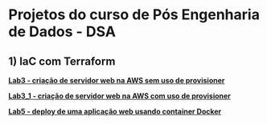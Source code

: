 # Projetos do curso de Pós Engenharia de Dados - DSA

## 1) IaC com Terraform
**[Lab3 - criação de servidor web na AWS sem uso de provisioner](https://github.com/benedictorimola/Pos_Engenharia_Dados_DSA/tree/main/0_projetos/1_iac_terraform/Projeto_1_lab3)**

**[Lab3_1 - criação de servidor web na AWS com uso de provisioner](https://github.com/benedictorimola/Pos_Engenharia_Dados_DSA/tree/main/0_projetos/1_iac_terraform/Projeto_2_lab3)**

**[Lab5 - deploy de uma aplicação web usando container Docker](https://github.com/benedictorimola/Pos_Engenharia_Dados_DSA/tree/main/0_projetos/1_iac_terraform/labs/Projeto_0_lab5)**